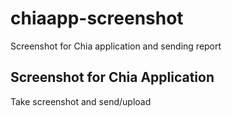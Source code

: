 # chiaapp-screenshot
Screenshot for Chia application and sending report

## Screenshot for Chia Application

Take screenshot and send/upload 
